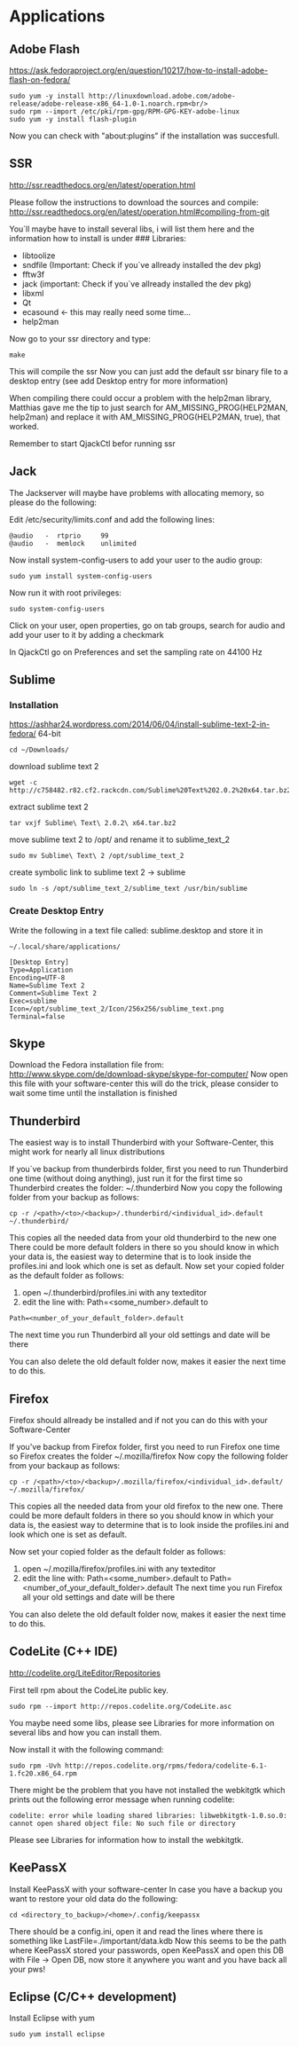 # Applications

## Adobe Flash

https://ask.fedoraproject.org/en/question/10217/how-to-install-adobe-flash-on-fedora/
```
sudo yum -y install http://linuxdownload.adobe.com/adobe-release/adobe-release-x86_64-1.0-1.noarch.rpm<br/>
sudo rpm --import /etc/pki/rpm-gpg/RPM-GPG-KEY-adobe-linux
sudo yum -y install flash-plugin
```
Now you can check with "about:plugins" if the installation was succesfull.</p>

## SSR

http://ssr.readthedocs.org/en/latest/operation.html

Please follow the instructions to download the sources and compile:
http://ssr.readthedocs.org/en/latest/operation.html#compiling-from-git

You`ll maybe have to install several libs, i will list them here and the 
information how to install is under ### Libraries:
- libtoolize
- sndfile (Important: Check if you`ve allready installed the dev pkg)
- fftw3f
- jack (important: Check if you`ve allready installed the dev pkg)
- libxml
- Qt
- ecasound <- this may really need some time...
- help2man

Now go to your ssr directory and type:
```
make
```

This will compile the ssr
Now you can just add the default ssr binary file to a desktop entry (see
add Desktop entry for more information)

When compiling there could occur a problem with the help2man library, Matthias
gave me the tip to just search for AM_MISSING_PROG(HELP2MAN, help2man) and
replace it with AM_MISSING_PROG(HELP2MAN, true), that worked.

Remember to start QjackCtl befor running ssr

## Jack


The Jackserver will maybe have problems with allocating memory, so please do
the following:

Edit /etc/security/limits.conf and add the following lines:
```
@audio   -  rtprio     99
@audio   -  memlock    unlimited 
```

Now install system-config-users to add your user to the audio group:
```
sudo yum install system-config-users
```
Now run it with root privileges:
```
sudo system-config-users
```
Click on your user, open properties, go on tab groups, search for audio and
add your user to it by adding a checkmark

In QjackCtl go on Preferences and set the sampling rate on 44100 Hz

## Sublime

### Installation
https://ashhar24.wordpress.com/2014/06/04/install-sublime-text-2-in-fedora/
64-bit
```
cd ~/Downloads/
```
download sublime text 2
```
wget -c http://c758482.r82.cf2.rackcdn.com/Sublime%20Text%202.0.2%20x64.tar.bz2
```
extract sublime text 2 
```
tar vxjf Sublime\ Text\ 2.0.2\ x64.tar.bz2
```
move sublime text 2 to /opt/ and rename it to sublime_text_2
```
sudo mv Sublime\ Text\ 2 /opt/sublime_text_2
```
create symbolic link to sublime text 2 -> sublime
```
sudo ln -s /opt/sublime_text_2/sublime_text /usr/bin/sublime
```

### Create Desktop Entry
Write the following in a text file called: sublime.desktop and store it in 
```
~/.local/share/applications/
```

```
[Desktop Entry]
Type=Application
Encoding=UTF-8
Name=Sublime Text 2
Comment=Sublime Text 2
Exec=sublime
Icon=/opt/sublime_text_2/Icon/256x256/sublime_text.png
Terminal=false
```

## Skype

Download the Fedora installation file from:
http://www.skype.com/de/download-skype/skype-for-computer/
Now open this file with your software-center this will do the trick, please
consider to wait some time until the installation is finished

## Thunderbird

The easiest way is to install Thunderbird with your Software-Center, this 
might work for nearly all linux distributions

If you`ve backup from thunderbirds folder, first you need to run Thunderbird
one time (without doing anything), just run it for the first time so 
Thunderbird creates the folder: ~/.thunderbird
Now you copy the following folder from your backup as follows:
```
cp -r /<path>/<to>/<backup>/.thunderbird/<individual_id>.default ~/.thunderbird/
```
This copies all the needed data from your old thunderbird to the new one
There could be more default folders in there so you should know in which your
data is, the easiest way to determine that is to look inside the profiles.ini
and look which one is set as default.
Now set your copied folder as the default folder as follows:
1. open ~/.thunderbird/profiles.ini with any texteditor
2. edit the line with: Path=<some_number>.default to 
```
Path=<number_of_your_default_folder>.default
```
The next time you run Thunderbird all your old settings and date will be there

You can also delete the old default folder now, makes it easier the next time
to do this.

## Firefox

Firefox should allready be installed and if not you can do this with your 
Software-Center

If you've backup from Firefox folder, first you need to run Firefox one time
so Firefox creates the folder ~/.mozilla/firefox
Now copy the following folder from your backaup as follows:

```
cp -r /<path>/<to>/<backup>/.mozilla/firefox/<individual_id>.default/ ~/.mozilla/firefox/
```
This copies all the needed data from your old firefox to the new one.
There could be more default folders in there so you should know in which your
data is, the easiest way to determine that is to look inside the profiles.ini
and look which one is set as default.

Now set your copied folder as the default folder as follows:
1. open ~/.mozilla/firefox/profiles.ini with any texteditor
2. edit the line with: Path=<some_number>.default to 
Path=<number_of_your_default_folder>.default
The next time you run Firefox all your old settings and date will be there

You can also delete the old default folder now, makes it easier the next time
to do this.

## CodeLite (C++ IDE)

http://codelite.org/LiteEditor/Repositories

First tell rpm about the CodeLite public key.
```
sudo rpm --import http://repos.codelite.org/CodeLite.asc
```

You maybe need some libs, please see Libraries for more information on several
libs and how you can install them.

Now install it with the following command:
```
sudo rpm -Uvh http://repos.codelite.org/rpms/fedora/codelite-6.1-1.fc20.x86_64.rpm
```

There might be the problem that you have not installed the webkitgtk which
prints out the following error message when running codelite:
```
codelite: error while loading shared libraries: libwebkitgtk-1.0.so.0: cannot open shared object file: No such file or directory
```

Please see Libraries for information how to install the webkitgtk.

## KeePassX

Install KeePassX with your software-center
In case you have a backup you want to restore your old data do the following:
```
cd <directory_to_backup>/<home>/.config/keepassx
```
There should be a config.ini, open it and read the lines where there is 
something like LastFile=./important/data.kdb
Now this seems to be the path where KeePassX stored your passwords, open
KeePassX and open this DB with File -> Open DB, now store it anywhere you want
and you have back all your pws!

## Eclipse (C/C++ development)

Install Eclipse with yum
```
sudo yum install eclipse
```